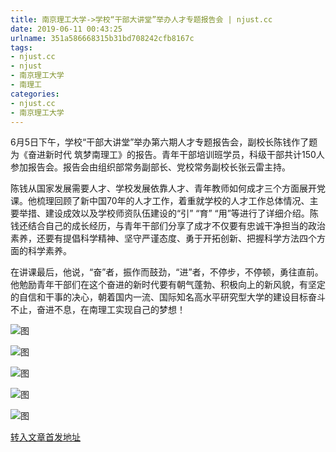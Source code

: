 ```yaml
---
title: 南京理工大学->学校“干部大讲堂”举办人才专题报告会 | njust.cc
date: 2019-06-11 00:43:25
urlname: 351a586668315b31bd708242cfb8167c
tags: 
- njust.cc
- njust
- 南京理工大学
- 南理工
categories:
- njust.cc
- 南京理工大学
---
```



6月5日下午，学校“干部大讲堂”举办第六期人才专题报告会，副校长陈钱作了题为《奋进新时代 筑梦南理工》的报告。青年干部培训班学员，科级干部共计150人参加报告会。报告会由组织部常务副部长、党校常务副校长张云雷主持。

陈钱从国家发展需要人才、学校发展依靠人才、青年教师如何成才三个方面展开党课。他梳理回顾了新中国70年的人才工作，着重就学校的人才工作总体情况、主要举措、建设成效以及学校师资队伍建设的“引” “育” “用”等进行了详细介绍。陈钱还结合自己的成长经历，与青年干部们分享了成才不仅要有忠诚干净担当的政治素养，还要有提倡科学精神、坚守严谨态度、勇于开拓创新、把握科学方法四个方面的科学素养。

在讲课最后，他说，“奋”者，振作而鼓劲，“进”者，不停步，不停顿，勇往直前。他勉励青年干部们在这个奋进的新时代要有朝气蓬勃、积极向上的新风貌，有坚定的自信和干事的决心，朝着国内一流、国际知名高水平研究型大学的建设目标奋斗不止，奋进不息，在南理工实现自己的梦想！



![图](http://zs.njust.edu.cn/_upload/article/images/6a/71/9a958eb841029bcca8a41f7200d4/9e7ab804-9834-4690-a92b-c318f085eb30.jpg)

![图](http://zs.njust.edu.cn/_upload/article/images/6a/71/9a958eb841029bcca8a41f7200d4/40bc22d7-7431-4c0c-9863-c5ff051a66ab.jpg)

![图](http://zs.njust.edu.cn/_upload/article/images/6a/71/9a958eb841029bcca8a41f7200d4/852f8ed5-5af7-4413-ad34-be980c8bd3ee.jpg)

![图](http://zs.njust.edu.cn/_upload/article/images/6a/71/9a958eb841029bcca8a41f7200d4/3e505ffb-7aae-4b64-9672-7c14724ca02b.jpg)

![图](http://zs.njust.edu.cn/_upload/article/images/6a/71/9a958eb841029bcca8a41f7200d4/d12ddbb7-4c95-4cbd-99c3-c2ccb0f6c32c.jpg)

[转入文章首发地址](http://zs.njust.edu.cn/1a/9a/c4621a203418/page.htm)